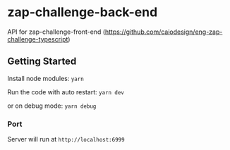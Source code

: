 # zap-challenge-back-end
API for zap-challenge-front-end (https://github.com/caiodesign/eng-zap-challenge-typescript)


## Getting Started
Install node modules: `yarn`

Run the code with auto restart: `yarn dev`

or on debug mode: `yarn debug`


### Port
Server will run at `http://localhost:6999`
